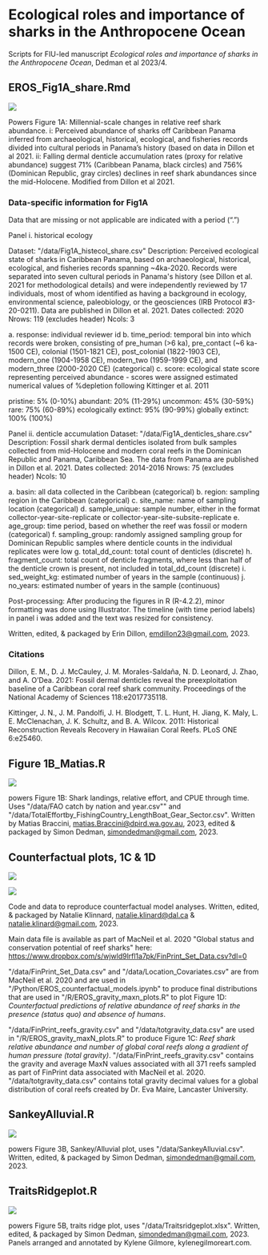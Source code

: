 # Ecological roles and importance of sharks in the Anthropocene Ocean

Scripts for FIU-led manuscript *Ecological roles and importance of sharks in the Anthropocene Ocean*, Dedman et al 2023/4.

## EROS_Fig1A_share.Rmd

![](./figures/fig1a.png)


Powers Figure 1A: Millennial-scale changes in relative reef shark abundance. i: Perceived abundance of sharks off Caribbean Panama inferred from archaeological, historical, ecological, and fisheries records divided into cultural periods in Panama’s history (based on data in Dillon et al 2021. ii: Falling dermal denticle accumulation rates (proxy for relative abundance) suggest 71% (Caribbean Panama, black circles) and 756% (Dominican Republic, gray circles) declines in reef shark abundances since the mid-Holocene. Modified from Dillon et al 2021.

### Data-specific information for Fig1A

Data that are missing or not applicable are indicated with a period (“.”)

Panel i. historical ecology

Dataset: "/data/Fig1A_histecol_share.csv"
Description: Perceived ecological state of sharks in Caribbean Panama, based on archaeological, historical, ecological, and fisheries records spanning ~4ka-2020. Records were separated into seven cultural periods in Panama's history (see Dillon et al. 2021 for methodological details) and were independently reviewed by 17 individuals, most of whom identified as having a background in ecology, environmental science, paleobiology, or the geosciences (IRB Protocol #3-20-0211). Data are published in Dillon et al. 2021.
Dates collected: 2020
Nrows: 119 (excludes header)
Ncols: 3

a. response: individual reviewer id
b. time_period: temporal bin into which records were broken, consisting of pre_human (>6 ka), pre_contact (~6 ka-1500 CE), colonial (1501-1821 CE), post_colonial (1822-1903 CE), modern_one (1904-1958 CE), modern_two (1959-1999 CE), and modern_three (2000-2020 CE) (categorical)
c. score: ecological state score representing perceived abundance - scores were assigned estimated numerical values of %depletion following Kittinger et al. 2011

pristine: 5% (0-10%)
abundant: 20% (11-29%)
uncommon: 45% (30-59%)
rare: 75% (60-89%)
ecologically extinct: 95% (90-99%)
globally extinct: 100% (100%)


Panel ii. denticle accumulation
Dataset: "/data/Fig1A_denticles_share.csv"
Description: Fossil shark dermal denticles isolated from bulk samples collected from mid-Holocene and modern coral reefs in the Dominican Republic and Panama, Caribbean Sea. The data from Panama are published in Dillon et al. 2021.
Dates collected: 2014-2016
Nrows: 75 (excludes header)
Ncols: 10

a. basin: all data collected in the Caribbean (categorical)
b. region: sampling region in the Caribbean (categorical)
c. site_name: name of sampling location (categorical)
d. sample_unique: sample number, either in the format collector-year-site-replicate or collector-year-site-subsite-replicate
e. age_group: time period, based on whether the reef was fossil or modern (categorical)
f. sampling_group: randomly assigned sampling group for Dominican Republic samples where denticle counts in the individual replicates were low
g. total_dd_count: total count of denticles (discrete)
h. fragment_count: total count of denticle fragments, where less than half of the denticle crown is present, not included in total_dd_count (discrete)
i. sed_weight_kg: estimated number of years in the sample (continuous)
j. no_years: estimated number of years in the sample (continuous)

Post-processing: After producing the figures in R (R-4.2.2), minor formatting was done using Illustrator. The timeline (with time period labels) in panel i was added and the text was resized for consistency.

Written, edited, & packaged by Erin Dillon, emdillon23@gmail.com, 2023.

### Citations

Dillon, E. M., D. J. McCauley, J. M. Morales-Saldaña, N. D. Leonard, J. Zhao, and A. O’Dea. 2021: Fossil dermal denticles reveal the preexploitation baseline of a Caribbean coral reef shark community. Proceedings of the National Academy of Sciences 118:e2017735118.

Kittinger, J. N., J. M. Pandolfi, J. H. Blodgett, T. L. Hunt, H. Jiang, K. Maly, L. E. McClenachan, J. K. Schultz, and B. A. Wilcox. 2011: Historical Reconstruction Reveals Recovery in Hawaiian Coral Reefs. PLoS ONE 6:e25460.

## Figure 1B_Matias.R

![](./figures/fig1b.png)

powers Figure 1B: Shark landings, relative effort, and CPUE through time. Uses "/data/FAO catch by nation and year.csv"" and "/data/TotalEffortby_FishingCountry_LengthBoat_Gear_Sector.csv". Written by Matias Braccini, matias.Braccini@dpird.wa.gov.au, 2023, edited & packaged by Simon Dedman, simondedman@gmail.com, 2023.

## Counterfactual plots, 1C & 1D

![](./figures/fig1c.png)

![](./figures/fig1d.png)

Code and data to reproduce counterfactual model analyses. Written, edited, & packaged by Natalie Klinnard, natalie.klinard@dal.ca & natalie.klinard@gmail.com, 2023.

Main data file is available as part of MacNeil et al. 2020 "Global status and conservation potential of reef sharks" here: https://www.dropbox.com/s/wjwld9lrfl1a7pk/FinPrint_Set_Data.csv?dl=0

"/data/FinPrint_Set_Data.csv" and "/data/Location_Covariates.csv" are from MacNeil et al. 2020 and are used in "/Python/EROS_counterfactual_models.ipynb" to produce final distributions that are used in "/R/EROS_gravity_maxn_plots.R" to plot Figure 1D: *Counterfactual predictions of relative abundance of reef sharks in the presence (status quo) and absence of humans*.

"/data/FinPrint_reefs_gravity.csv" and "/data/totgravity_data.csv" are used in "/R/EROS_gravity_maxN_plots.R" to produce Figure 1C: *Reef shark relative abundance and number of global coral reefs along a gradient of human pressure (total gravity)*. "/data/FinPrint_reefs_gravity.csv" contains the gravity and average MaxN values associated with all 371 reefs sampled as part of FinPrint data associated with MacNeil et al. 2020. "/data/totgravity_data.csv" contains total gravity decimal values for a global distribution of coral reefs created by Dr. Eva Maire, Lancaster University.

## SankeyAlluvial.R

![](./figures/fig3b.png)

powers Figure 3B, Sankey/Alluvial plot, uses "/data/SankeyAlluvial.csv". Written, edited, & packaged by Simon Dedman, simondedman@gmail.com, 2023.

## TraitsRidgeplot.R

![](./figures/fig5b.png)

powers Figure 5B, traits ridge plot, uses "/data/Traitsridgeplot.xlsx". Written, edited, & packaged by Simon Dedman, simondedman@gmail.com, 2023. Panels arranged and annotated by Kylene Gilmore, kylenegilmoreart.com.
